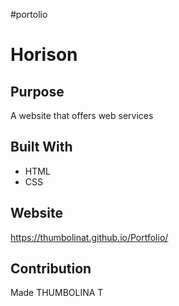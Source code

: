 #portolio
# Horison

## Purpose
A website that offers web services

## Built With
* HTML
* CSS

## Website
https://thumbolinat.github.io/Portfolio/  

## Contribution
Made THUMBOLINA T